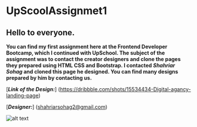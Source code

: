 # UpScoolAssignmet1

## Hello to everyone.

**You can find my first assignment here at the Frontend Developer Bootcamp, which I continued with UpSchool.
The subject of the assignment was to contact the creator designers and clone the pages they prepared using HTML CSS and Bootstrap.
I contacted _Shahriar Sohag_ and cloned this page he designed. You can find many designs prepared by him by contacting us.**

[***Link of the Design:***] (https://dribbble.com/shots/15534434-Digital-agancy-landing-page)

[***Designer:***] (shahriarsohag2@gmail.com)

![alt text](https://github.com/eyluldnz/UpScoolAssiggnment/blob/master/page.gif?raw=true)
